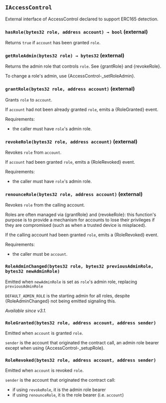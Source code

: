 ## `IAccessControl`



External interface of AccessControl declared to support ERC165 detection.


### `hasRole(bytes32 role, address account) → bool` (external)



Returns `true` if `account` has been granted `role`.

### `getRoleAdmin(bytes32 role) → bytes32` (external)



Returns the admin role that controls `role`. See {grantRole} and
{revokeRole}.

To change a role's admin, use {AccessControl-_setRoleAdmin}.

### `grantRole(bytes32 role, address account)` (external)



Grants `role` to `account`.

If `account` had not been already granted `role`, emits a {RoleGranted}
event.

Requirements:

- the caller must have ``role``'s admin role.

### `revokeRole(bytes32 role, address account)` (external)



Revokes `role` from `account`.

If `account` had been granted `role`, emits a {RoleRevoked} event.

Requirements:

- the caller must have ``role``'s admin role.

### `renounceRole(bytes32 role, address account)` (external)



Revokes `role` from the calling account.

Roles are often managed via {grantRole} and {revokeRole}: this function's
purpose is to provide a mechanism for accounts to lose their privileges
if they are compromised (such as when a trusted device is misplaced).

If the calling account had been granted `role`, emits a {RoleRevoked}
event.

Requirements:

- the caller must be `account`.


### `RoleAdminChanged(bytes32 role, bytes32 previousAdminRole, bytes32 newAdminRole)`



Emitted when `newAdminRole` is set as ``role``'s admin role, replacing `previousAdminRole`

`DEFAULT_ADMIN_ROLE` is the starting admin for all roles, despite
{RoleAdminChanged} not being emitted signaling this.

_Available since v3.1._

### `RoleGranted(bytes32 role, address account, address sender)`



Emitted when `account` is granted `role`.

`sender` is the account that originated the contract call, an admin role
bearer except when using {AccessControl-_setupRole}.

### `RoleRevoked(bytes32 role, address account, address sender)`



Emitted when `account` is revoked `role`.

`sender` is the account that originated the contract call:
  - if using `revokeRole`, it is the admin role bearer
  - if using `renounceRole`, it is the role bearer (i.e. `account`)



